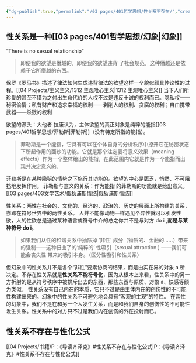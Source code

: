```yaml
---
{"dg-publish":true,"permalink":"/03 pages/401哲学思想/性关系不存在/","created":"2024-11-30T20:53:46.626+08:00","updated":"2025-03-02T20:40:25.056+08:00"}
---
```



## 性关系是一种[[03 pages/401哲学思想/幻象\|幻象]]
“There is no sexual relationship” 

> 即便我的欲望是僭越的，即便我的欲望违背 了社会规范，这种僭越还是依赖于它所僭越的东西。

保罗《罗马书》描述了律法如何生成违背律法的欲望这样一个貌似颇具悖论性的过程。[[04 Projects/主义主义/1312 主观唯心主义\|1312 主观唯心主义]]
当下人们所珍爱的甚至不惜为之付出生命代价的人权不过是违反十诫的权利而已。隐私权——秘密偷情；私有财产和追求幸福的权利——剥削人的权利、贪腐的权利；自由携带武器——杀戮的权利

欲望的源头：大他者
拉康认为，主体欲望的真正对象是纯粹的能指[[03 pages/401哲学思想/菲勒斯\|菲勒斯]]（没有特定所指的能指）。
> 菲勒斯是一个能指，它具有可以在个体自身的分析秩序中撩开它在秘密状态下所起作用的面纱的功能。它就是那个注定要将意义效果（meaning effects）作为一个整体给出的能指，在此范围内它就是作为一个能指而出现并决定意义的。

菲勒斯是在某种隐秘的情势之下施行其功能的。欲望的中心是匮乏，悄然、不可阻挡地发挥作用。
菲勒斯与意义的关系：作为能指 的菲勒斯的功能就是给出意义。
[[03 pages/403文学艺术/俄狄浦斯情结\|俄狄浦斯情结]]

性关系：两性在社会的、文化的、经济的、政治的、历史的层面上所构建的关系，亦即在符号世界中的两性关系。
人并不能像动物一样遇见个异性就可以引发性欲，人的性欲总是通过某种语言或符号中介的总之你并不是与对方 do i ,**而是与某种符号 do i**。
>如果我们从性的和谐关系中抽除掉 ‘非性’ 成分（物质的、金融的……）带来的强制——这种扭曲了的‘纯粹的’ 性吸引（sexual attraction ) ——我们可能会丧失性 带来的吸引本身。（区分性吸引和性关系）

但幻象中的性关系并不是各个“非性”要素协商的结果，而是由实在界的对象 a 所决定。不存在性关系就是**性关系不能符号化**，因为从根本上来看，性关系中的另一方折射的是从符号秩序中被排斥出去的东西，那些东西与原质、对象 a、快感等颇为类似。
性关系没有自己内在的本质，它只不过是由主体内在的创伤性的不可能性构建出来的。幻象中的性关系不可避免地会具有“客观的主观”的特性。
在两性的幻象中，我们不是在和另一个人发生关系，而是和我们自身的创伤性的不可能性发生关系。性关系中的对方只不过是我们内在创伤的外在投射而已。

## 性关系不存在与性化公式
[[04 Projects/书籍/P：《导读齐泽克》#性关系不存在与性化公式\|P：《导读齐泽克》#性关系不存在与性化公式]]

